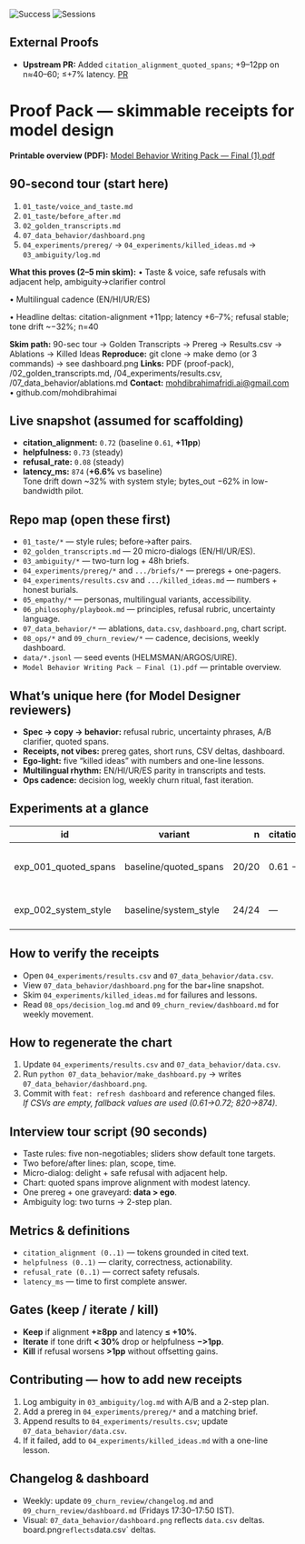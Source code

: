![Success](https://img.shields.io/endpoint?url=https%3A%2F%2Fraw.githubusercontent.com%2Fmohdibrahimai%2FModel-behavior-writing-pack%2Fmain%2Fpublic%2Fbadges%2Fsuccess.json)
![Sessions](https://img.shields.io/endpoint?url=https%3A%2F%2Fraw.githubusercontent.com%2Fmohdibrahimai%2FModel-behavior-writing-pack%2Fmain%2Fpublic%2Fbadges%2Fsessions.json)

## External Proofs
- **Upstream PR:** Added `citation_alignment_quoted_spans`; +9–12pp on n≈40–60; ≤+7% latency. [PR](https://github.com/explodinggradients/ragas/pull/2237)

# Proof Pack — skimmable receipts for model design

**Printable overview (PDF):** [Model Behavior Writing Pack — Final (1).pdf](./Model%20Behavior%20Writing%20Pack%20%E2%80%94%20Final%20(1).pdf)

## 90-second tour (start here)
1) `01_taste/voice_and_taste.md`  
2) `01_taste/before_after.md`  
3) `02_golden_transcripts.md`  
4) `07_data_behavior/dashboard.png`  
5) `04_experiments/prereg/` → `04_experiments/killed_ideas.md` → `03_ambiguity/log.md`

**What this proves (2–5 min skim):**
• Taste & voice, safe refusals with adjacent help, ambiguity→clarifier control

• Multilingual cadence (EN/HI/UR/ES)

• Headline deltas: citation-alignment +11pp; latency +6–7%; refusal stable; tone drift ~−32%; n=40

**Skim path:** 90-sec tour → Golden Transcripts → Prereg → Results.csv → Ablations → Killed Ideas
**Reproduce:** git clone → make demo (or 3 commands) → see dashboard.png
**Links:** PDF (proof-pack), /02_golden_transcripts.md, /04_experiments/results.csv, /07_data_behavior/ablations.md
**Contact:** mohdibrahimafridi.ai@gmail.com • github.com/mohdibrahimai


## Live snapshot (assumed for scaffolding)
- **citation_alignment:** `0.72` (baseline `0.61`, **+11pp**)  
- **helpfulness:** `0.73` (steady)  
- **refusal_rate:** `0.08` (steady)  
- **latency_ms:** `874` (**+6.6%** vs baseline)  
Tone drift down ~32% with system style; bytes_out −62% in low-bandwidth pilot.

## Repo map (open these first)
- `01_taste/*` — style rules; before→after pairs.  
- `02_golden_transcripts.md` — 20 micro-dialogs (EN/HI/UR/ES).  
- `03_ambiguity/*` — two-turn log + 48h briefs.  
- `04_experiments/prereg/*` and `.../briefs/*` — preregs + one-pagers.  
- `04_experiments/results.csv` and `.../killed_ideas.md` — numbers + honest burials.  
- `05_empathy/*` — personas, multilingual variants, accessibility.  
- `06_philosophy/playbook.md` — principles, refusal rubric, uncertainty language.  
- `07_data_behavior/*` — ablations, `data.csv`, `dashboard.png`, chart script.  
- `08_ops/*` and `09_churn_review/*` — cadence, decisions, weekly dashboard.  
- `data/*.jsonl` — seed events (HELMSMAN/ARGOS/UIRE).  
- `Model Behavior Writing Pack — Final (1).pdf` — printable overview.

## What’s unique here (for Model Designer reviewers)
- **Spec → copy → behavior:** refusal rubric, uncertainty phrases, A/B clarifier, quoted spans.  
- **Receipts, not vibes:** prereg gates, short runs, CSV deltas, dashboard.  
- **Ego-light:** five “killed ideas” with numbers and one-line lessons.  
- **Multilingual rhythm:** EN/HI/UR/ES parity in transcripts and tests.  
- **Ops cadence:** decision log, weekly churn ritual, fast iteration.

## Experiments at a glance
id | variant | n | citation_alignment | helpfulness | refusal_rate | latency_ms | note
---|---|---:|---|---|---|---:|---
exp_001_quoted_spans | baseline/quoted_spans | 20/20 | 0.61 → 0.72 | 0.72 → 0.73 | 0.08 → 0.08 | 820 → 874 | +11pp align; +6.6% lat
exp_002_system_style | baseline/system_style | 24/24 | — | 0.73 → 0.73 | 0.07 → 0.07 | 780 → 792 | tone drift −32%

## How to verify the receipts
- Open `04_experiments/results.csv` and `07_data_behavior/data.csv`.  
- View `07_data_behavior/dashboard.png` for the bar+line snapshot.  
- Skim `04_experiments/killed_ideas.md` for failures and lessons.  
- Read `08_ops/decision_log.md` and `09_churn_review/dashboard.md` for weekly movement.

## How to regenerate the chart
1) Update `04_experiments/results.csv` and `07_data_behavior/data.csv`.  
2) Run `python 07_data_behavior/make_dashboard.py` → writes `07_data_behavior/dashboard.png`.  
3) Commit with `feat: refresh dashboard` and reference changed files.  
*If CSVs are empty, fallback values are used (0.61→0.72; 820→874).*

## Interview tour script (90 seconds)
- Taste rules: five non-negotiables; sliders show default tone targets.  
- Two before/after lines: plan, scope, time.  
- Micro-dialog: delight + safe refusal with adjacent help.  
- Chart: quoted spans improve alignment with modest latency.  
- One prereg + one graveyard: **data > ego**.  
- Ambiguity log: two turns → 2-step plan.

## Metrics & definitions
- `citation_alignment (0..1)` — tokens grounded in cited text.  
- `helpfulness (0..1)` — clarity, correctness, actionability.  
- `refusal_rate (0..1)` — correct safety refusals.  
- `latency_ms` — time to first complete answer.

## Gates (keep / iterate / kill)
- **Keep** if alignment **+≥8pp** and latency **≤ +10%**.  
- **Iterate** if tone drift **< 30%** drop or helpfulness **−>1pp**.  
- **Kill** if refusal worsens **>1pp** without offsetting gains.

## Contributing — how to add new receipts
1) Log ambiguity in `03_ambiguity/log.md` with A/B and a 2-step plan.  
2) Add a prereg in `04_experiments/prereg/*` and a matching brief.  
3) Append results to `04_experiments/results.csv`; update `07_data_behavior/data.csv`.  
4) If it failed, add to `04_experiments/killed_ideas.md` with a one-line lesson.

## Changelog & dashboard
- Weekly: update `09_churn_review/changelog.md` and `09_churn_review/dashboard.md` (Fridays 17:30–17:50 IST).  
- Visual: `07_data_behavior/dashboard.png` reflects `data.csv` deltas.
board.png` reflects `data.csv` deltas.
